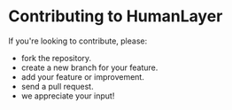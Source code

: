 # Contributing to HumanLayer

If you're looking to contribute, please:

- fork the repository.
- create a new branch for your feature.
- add your feature or improvement.
- send a pull request.
- we appreciate your input!
